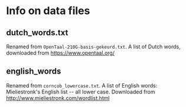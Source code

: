 # Info on data files

## dutch_words.txt

Renamed from `OpenTaal-210G-basis-gekeurd.txt`.
A list of Dutch words, downloaded from https://www.opentaal.org/

## english_words

Renamed from `corncob_lowercase.txt`.
A list of English words: Mieliestronk's English list -- all lower case. Downloaded from http://www.mieliestronk.com/wordlist.html



